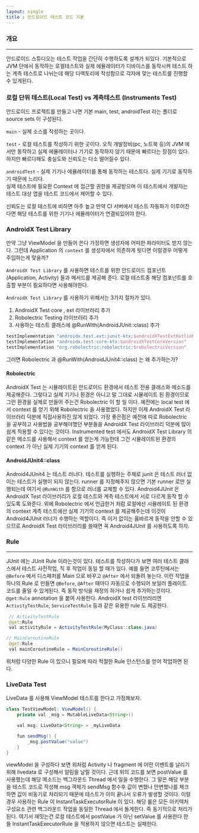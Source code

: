```yaml
---
layout: single
title : 안드로이드 테스트 코드 기본
---
```


### 개요
---

안드로이드 스튜디오는 테스트 작업을 간단히 수행하도록 설계가 되있다. 기본적으로 JVM 단에서 동작하는
로컬테스트와 실제 에뮬레이터가 디바이스를 동작시켜 테스트 하는 계측 테스트로 나뉘는데 해당 디렉토리에
작성함으로 각자에 맞는 테스트를 진행할 수 있게된다.

### 로컬 단위 테스트(Local Test) vs 계측테스트 (Instruments Test)

안드로이드 프로젝트를 만들고 나면 기본 main, test,  androidTest 라는 폴더로 source sets 이 구성된다.

`main` - 실제 소스를 작성하는 곳이다. 

`test` - 로컬 테스트를 작성하기 위한 곳이다. 오직 개발장비(pc, 노트북 등)의 JVM 에서만 동작하고
실제 에뮬레이터나 기기로 동작하지 않기 때문에 빠르다는 장점이 있다. 하지만 빠르다해도 충실도와 신뢰도는 다소 떨어질수 있다.

`androidTest` - 실제 기기나 에뮬레이터를 통해 동작하는 테스트다. 실제 기기로 동작하기 때문에 느리다.  
실제 테스트에 필요한 Context 에 접근할 권한을 제공받으며 이 테스트에서 개발자는 테스트 대상 앱을 테스트 코드에서 제어할 수 있다. 

신뢰도는 로컬 테스트에 비하면 아주 높고 만약 CI 서버에서 테스트 자동화가 이루어진다면 해당 테스트를 위한 기기나 에뮬레이터가 연결되있어야 한다. 


### AndroidX Test Library

만약 그냥 ViewModel 을 만들어 쓴다 가정하면 생성자에 어떠한 파라미터도 받지 않는다. 그런데 Application 의
`context` 를 생성자에서 의존하게 됫다면 이럴경우 어떻게 주입하는게 맞을까? 

`AndroidX Test Library` 를 사용하면 테스트를 위한 안드로이드 컴포넌트 (Application, Activity) 들과 메서드를 제공해 준다. 로컬 테스트중 해당 컴포넌트를 호출할 부분이 필요하다면 사용해야한다.

`AndroidX Test Library` 를 사용하기 위해서는 3가지 절차가 있다.

1. AndroidX Test core , ext 라이브러리 추가
2. Robolectric Testing 라이브러리 추가
3. 사용하는 테스트 클래스에 @RunWith(AndroidJUnit::class) 추가


```gradle
testImplementation "androidx.test.ext:junit-ktx:$androidXTestExtKotlinRunnerVersion"
testImplementation "androidx.test:core-ktx:$androidXTestCoreVersion"
testImplementation "org.robolectric:robolectric:$robolectricVersion"
```

그러면 Robolectric 과 @RunWith(AndroidJUnit4::class) 는 왜 추가하는가?

#### Robolectric

AndroidX Test 는 시뮬레이트된 안드로이드 환경에서 테스트 전용 클래스와 메소드를 제공해준다.
그렇다고 실제 기기나 환경은 아니고 말 그대로 시뮬레이트 된 환경이므로 그런 환경을 실제로 만들어 주는건
Robolectric 이 할 일 이다. 예전에는 local test 에서 context 를 얻기 위해 Robolectric 을 사용했었다. 
하지만 이제 AndroidX Test 라이브러리 덕분에 직접사용하진 않게 되었다. 가장 좋은점은 예전에 따로 Robolectric 을 공부하고 사용법을 공부해야했던 부분들을 AndroidX Test 라이브러리 덕분에 많이 쉽게 적용할 수 있다는 것이다. Instrumented test 에서도 AndroidX Test Library 의 같은 메소드를 사용해서 context 를 얻는게 가능한데 그건 시뮬레이트된 환경의 context 가 아닌 실제 기기의 context 를 얻게 된다.

#### AndroidJUnit4::class

Android4JUnit4 는 테스트 러너다. 테스트를 실행하는 주체로 junit 은 테스트 러너 없이는 테스트가 실행이 되지 않는다. runner 를 지정해주지 않으면 기본 runner 로만 실행되는데 여기서 `@RunWith` 를 함으로 러너를 교체할 수 있다. Android4JUnit 은 AndroidX Test 라이브러리가 로컬 테스트와 계측 테스트에서 서로 다르게 동작 할 수 있도록 도와준다. 위에 Robolectric 에서 언급한거 처럼 로컬에선 시뮬레이트 된 환경의 context 
계측 테스트에선 실제 기기의 context 를 제공해주는데 이것이 Android4JUnit 러너가 수행하는 역할이다. 
즉 이거 없이는 옳바르게 동작을 안할 수 있으므로 AndroidX Test 라이브러리를 쓸때면 꼭 Android4JUnit 를 사용하도록 하자.

### Rule
---

JUnit 에는 JUnit Rule 이라는것이 있다. 테스트를 작성하다가 보면 여러 테스트 클래스에서 테스트 사전작업,
직 후 작업이 동일 할 때가 있다. 예를 들면 코루틴에서는 `@Before` 에서 디스패처를 Main 으로 바꾸고
`@After` 에서 되돌려 놓는다. 이런 작업을 하나의 Rule 로 만들면 `@Before`, `@After` 때마다 자동으로 수행되어 보일러 플레이트 코드를 줄일 수 있게된다.  즉 동작 방식을 재정의 하거나 쉽게 추가하는것이다. 
`@get:Rule` annotation 을 붙여 사용한다. 
AndroidX test 라이브러리엔 `ActivityTestRule`, `ServiceTestRule` 등과 같은 유용한 rule 도 제공한다.

```java
 // ActivityTestRule
 @get:Rule
 val activityRule = ActivityTestRule(MyClass::class.java)
```

```java
// MainCoroutineRule
 @get:Rule
 val mainCoroutineRule = MainCoroutineRule()
```

위처럼 다양한 Rule 이 있으니 필요에 따라 적절한 Rule 인스턴스를 얻어 작업하면 된다.


### LiveData Test

LiveData 를 사용해 ViewModel 테스트를 한다고 가정해보자. 

```java
class TestViewModel: ViewModel() {
    private val _msg = MutableLiveData<String>()

    val msg: LiveData<String> = _myLiveData

    fun sendMsg() {
        _msg.postValue("value")
    }
}
```

viewModel 을 구성하다 보면 위처럼 Activity 나 fragment 에 어떤 이벤트를 날리기 위해 livedata 로 구성해서 
알림을 날릴 것이다. 근데 위의 코드를 보면 postValue 를 사용했는데 해당 메소드는 백그라운드 Thread 에서 일을 수행한다. 그 말은 해당 부분을 테스트 코드로 작성해 msg 객체가 sendMsg 함수후 값이 변했나 안변했나를 
체크하면 값이 비동기로 처리되기 때문에 테스트가 이미 끝나서 오류가 발생할 것이다. 이럴경우 사용하는 Rule 이
InstantTaskExecutorRule 이 있다. 해당 룰은 모든 아키텍처 구성요소 관련 백그라운드 작업을 동일한 Thread 에서 돌게한다. 즉 동기적으로 처리가 된다. 여기서 재밋는건 로컬 테스트에서 postValue 가 아닌 setValue 를 사용한다 한들 InstantTaskExecutorRule 을 적용하지 않으면 테스트는 실패한다. 
